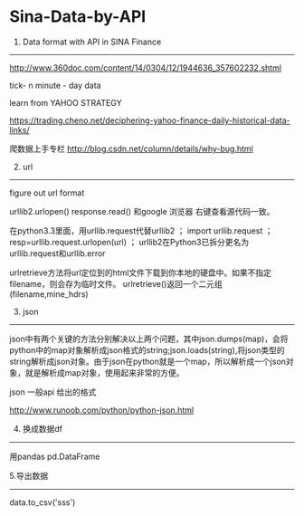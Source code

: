 # Sina-Data-by-API

1. Data format with API in SINA Finance
___
http://www.360doc.com/content/14/0304/12/1944636_357602232.shtml

tick- n minute - day data

learn from YAHOO STRATEGY

https://trading.cheno.net/deciphering-yahoo-finance-daily-historical-data-links/

爬数据上手专栏 http://blog.csdn.net/column/details/why-bug.html





2. url
_______

figure out  url format

urllib2.urlopen()
response.read()
和google 浏览器 右键查看源代码一致。

在python3.3里面，用urllib.request代替urllib2 ； import urllib.request ； resp=urllib.request.urlopen(url)  ； urllib2在Python3已拆分更名为urllib.request和urllib.error

urlretrieve方法将url定位到的html文件下载到你本地的硬盘中。如果不指定filename，则会存为临时文件。 urlretrieve()返回一个二元组(filename,mine_hdrs)



3. json
_____
json中有两个关键的方法分别解决以上两个问题，其中json.dumps(map)，会将python中的map对象解析成json格式的string;json.loads(string),将json类型的string解析成json对象。由于json在python就是一个map，所以解析成一个json对象，就是解析成map对象，使用起来非常的方便。

json 一般api 给出的格式

http://www.runoob.com/python/python-json.html


4. 换成数据df
____
用pandas
pd.DataFrame

5.导出数据
_____

data.to_csv('sss')
